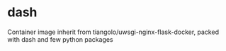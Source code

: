 # dash
Container image inherit from tiangolo/uwsgi-nginx-flask-docker, packed with dash and few python packages 

